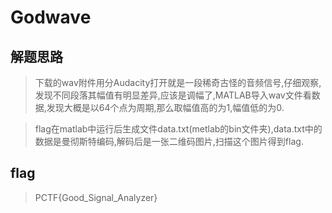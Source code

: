 # Godwave

## 解题思路

> 下载的wav附件用分Audacity打开就是一段稀奇古怪的音频信号,仔细观察,发现不同段落其幅值有明显差异,应该是调幅了,MATLAB导入wav文件看数据,发现大概是以64个点为周期,那么取幅值高的为1,幅值低的为0.

> flag在matlab中运行后生成文件data.txt(metlab的bin文件夹),data.txt中的数据是曼彻斯特编码,解码后是一张二维码图片,扫描这个图片得到flag.

## flag

> PCTF{Good_Signal_Analyzer}
